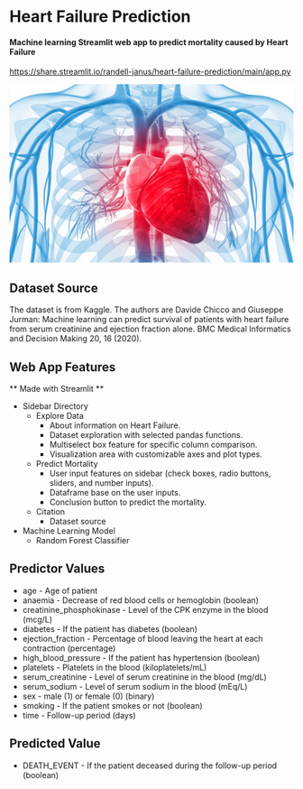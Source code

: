 # Heart Failure Prediction
#### Machine learning Streamlit web app to predict mortality caused by Heart Failure
https://share.streamlit.io/randell-janus/heart-failure-prediction/main/app.py  
  
  
![](heartattack.jpg)
  

## Dataset Source  
The dataset is from Kaggle. The authors are Davide Chicco and Giuseppe Jurman: Machine learning can predict survival of patients with heart failure from serum creatinine and ejection fraction alone. BMC Medical Informatics and Decision Making 20, 16 (2020).  
  
## Web App Features  
** Made with Streamlit **
* Sidebar Directory  
  * Explore Data  
    * About information on Heart Failure.  
    * Dataset exploration with selected pandas functions.
    * Multiselect box feature for specific column comparison.
    * Visualization area with customizable axes and plot types.
  * Predict Mortality  
    * User input features on sidebar (check boxes, radio buttons, sliders, and number inputs).   
    * Dataframe base on the user inputs.   
    * Conclusion button to predict the mortality. 
  * Citation
    * Dataset source
* Machine Learning Model
  * Random Forest Classifier  
  
## Predictor Values
* age - Age of patient
* anaemia - Decrease of red blood cells or hemoglobin (boolean)  
* creatinine_phosphokinase - Level of the CPK enzyme in the blood (mcg/L)  
* diabetes - If the patient has diabetes (boolean)  
* ejection_fraction - Percentage of blood leaving the heart at each contraction (percentage)  
* high_blood_pressure - If the patient has hypertension (boolean)  
* platelets - Platelets in the blood (kiloplatelets/mL)  
* serum_creatinine - Level of serum creatinine in the blood (mg/dL)
* serum_sodium - Level of serum sodium in the blood (mEq/L)
* sex - male (1) or female (0) (binary)
* smoking - If the patient smokes or not (boolean)
* time - Follow-up period (days)  
## Predicted Value
* DEATH_EVENT - If the patient deceased during the follow-up period (boolean)
    

